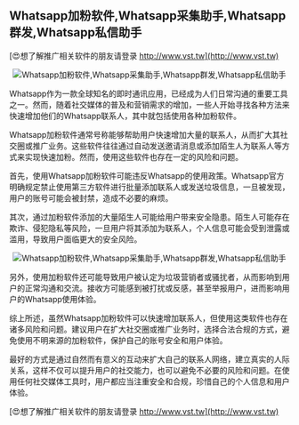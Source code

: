 ## **Whatsapp加粉软件,Whatsapp采集助手,Whatsapp群发,Whatsapp私信助手**

[😍想了解推广相关软件的朋友请登录 http://www.vst.tw](http://www.vst.tw)

 <center><img src="https://vst.tw/MP4/tuiguang/png/1.png" alt="Whatsapp加粉软件,Whatsapp采集助手,Whatsapp群发,Whatsapp私信助手"></center>

Whatsapp作为一款全球知名的即时通讯应用，已经成为人们日常沟通的重要工具之一。然而，随着社交媒体的普及和营销需求的增加，一些人开始寻找各种方法来快速增加他们的Whatsapp联系人，其中就包括使用各种加粉软件。

Whatsapp加粉软件通常号称能够帮助用户快速增加大量的联系人，从而扩大其社交圈或推广业务。这些软件往往通过自动发送邀请消息或添加陌生人为联系人等方式来实现快速加粉。然而，使用这些软件也存在一定的风险和问题。

首先，使用Whatsapp加粉软件可能违反Whatsapp的使用政策。Whatsapp官方明确规定禁止使用第三方软件进行批量添加联系人或发送垃圾信息，一旦被发现，用户的账号可能会被封禁，造成不必要的麻烦。

其次，通过加粉软件添加的大量陌生人可能给用户带来安全隐患。陌生人可能存在欺诈、侵犯隐私等风险，一旦用户将其添加为联系人，个人信息可能会受到泄露或滥用，导致用户面临更大的安全风险。

 <center><img src="https://vst.tw/MP4/tuiguang/png/3.png" alt="Whatsapp加粉软件,Whatsapp采集助手,Whatsapp群发,Whatsapp私信助手"></center>

另外，使用加粉软件还可能导致用户被认定为垃圾营销者或骚扰者，从而影响到用户的正常沟通和交流。接收方可能感到被打扰或反感，甚至举报用户，进而影响用户的Whatsapp使用体验。

综上所述，虽然Whatsapp加粉软件可以快速增加联系人，但使用这类软件也存在诸多风险和问题。建议用户在扩大社交圈或推广业务时，选择合法合规的方式，避免使用不明来源的加粉软件，保护自己的账号安全和用户体验。

最好的方式是通过自然而有意义的互动来扩大自己的联系人网络，建立真实的人际关系，这样不仅可以提升用户的社交能力，也可以避免不必要的风险和问题。在使用任何社交媒体工具时，用户都应当注重安全和合规，珍惜自己的个人信息和用户体验。

[😍想了解推广相关软件的朋友请登录 http://www.vst.tw](http://www.vst.tw)



